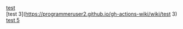 [test](https://programmeruser2.github.io/gh-actions-wiki/wiki/test)  
[test 3](https://programmeruser2.github.io/gh-actions-wiki/wiki/test 3)  
[test 5](https://programmeruser2.github.io/gh-actions-wiki/wiki/test%205)  
